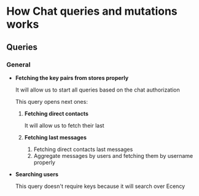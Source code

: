 # How Chat queries and mutations works

## Queries

### General

- **Fetching the key pairs from stores properly**

  It will allow us to start all queries based on the chat authorization

  This query opens next ones:

  1. **Fetching direct contacts**

     It will allow us to fetch their last

  2. **Fetching last messages**
     1. Fetching direct contacts last messages
     2. Aggregate messages by users and fetching them by username properly

- **Searching users**

  This query doesn't require keys because it will search over Ecency

